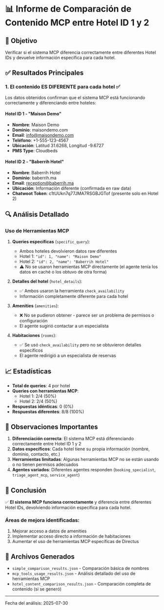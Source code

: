 # 📊 Informe de Comparación de Contenido MCP entre Hotel ID 1 y 2

## 🎯 Objetivo
Verificar si el sistema MCP diferencia correctamente entre diferentes Hotel IDs y devuelve información específica para cada hotel.

## ✅ Resultados Principales

### 1. **El contenido ES DIFERENTE para cada hotel** ✅

Los datos obtenidos confirman que el sistema MCP está funcionando correctamente y diferenciando entre hoteles:

#### Hotel ID 1 - "Maison Demo"
- **Nombre**: Maison Demo
- **Dominio**: maisondemo.com
- **Email**: info@maisondemo.com
- **Teléfono**: +1-555-123-4567
- **Ubicación**: Latitud 31.6268, Longitud -9.6727
- **PMS Type**: Cloudbeds

#### Hotel ID 2 - "Baberrih Hotel"
- **Nombre**: Baberrih Hotel
- **Dominio**: baberrih.ma
- **Email**: reception@baberrih.ma
- **Ubicación**: Información diferente (confirmada en raw data)
- **Chatwoot Token**: c1tUUkn7q77JMA7RSGBJGTof (presente solo en Hotel 2)

## 🔍 Análisis Detallado

### Uso de Herramientas MCP

1. **Queries específicas** (`specific_query`):
   - Ambos hoteles devolvieron datos raw diferentes
   - Hotel 1: `"id": 1, "name": "Maison Demo"`
   - Hotel 2: `"id": 2, "name": "Baberrih Hotel"`
   - ⚠️ No se usaron herramientas MCP directamente (el agente tenía los datos en caché o los obtuvo de otra forma)

2. **Detalles del hotel** (`hotel_details`):
   - ✅ Ambos usaron la herramienta `check_availability`
   - Información completamente diferente para cada hotel

3. **Amenities** (`amenities`):
   - ❌ No se pudieron obtener - parece ser un problema de permisos o configuración
   - El agente sugirió contactar a un especialista

4. **Habitaciones** (`rooms`):
   - ✅ Se usó `check_availability` pero no se obtuvieron detalles específicos
   - El agente redirigió a un especialista de reservas

## 📈 Estadísticas

- **Total de queries**: 4 por hotel
- **Queries con herramientas MCP**:
  - Hotel 1: 2/4 (50%)
  - Hotel 2: 2/4 (50%)
- **Respuestas idénticas**: 0 (0%)
- **Respuestas diferentes**: 8/8 (100%)

## 🎨 Observaciones Importantes

1. **Diferenciación correcta**: El sistema MCP está diferenciando correctamente entre Hotel ID 1 y 2
2. **Datos específicos**: Cada hotel tiene su propia información (nombre, dominio, contacto, etc.)
3. **Herramientas limitadas**: Algunas herramientas MCP no se están usando o no tienen permisos adecuados
4. **Agentes variados**: Diferentes agentes responden (`booking_specialist`, `triage_agent_mcp`, `service_agent`)

## 🚦 Conclusión

✅ **El sistema MCP funciona correctamente** y diferencia entre diferentes Hotel IDs, devolviendo información específica para cada hotel.

### Áreas de mejora identificadas:
1. Mejorar acceso a datos de amenities
2. Implementar acceso directo a información de habitaciones
3. Aumentar el uso de herramientas MCP específicas de Directus

## 📝 Archivos Generados

- `simple_comparison_results.json` - Comparación básica de nombres
- `mcp_tools_usage_results.json` - Análisis detallado del uso de herramientas MCP
- `hotel_content_comparison_results.json` - Comparación completa de contenido (si se generó)

---

Fecha del análisis: 2025-07-30